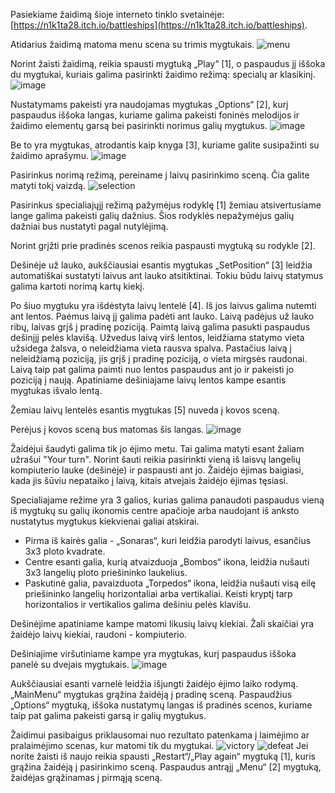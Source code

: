 Pasiekiame žaidimą šioje interneto tinklo svetainėje: [https://n1k1ta28.itch.io/battleships](https://n1k1ta28.itch.io/battleships).

Atidarius žaidimą matoma menu scena su trimis mygtukais.
![menu](https://github.com/Eimst/BattleShips/assets/160599276/465a45a4-ef16-4c0e-943f-63f4904f85cc)

Norint žaisti žaidimą, reikia spausti mygtuką „Play“ [1], o paspaudus jį iššoka du mygtukai, kuriais galima pasirinkti žaidimo režimą: specialų ar klasikinį. 
![image](https://github.com/Eimst/BattleShips/assets/160599276/1776b68d-966b-4f89-af4c-3a12aaf2227c)

Nustatymams pakeisti yra naudojamas mygtukas „Options“ [2], kurį paspaudus iššoka langas, kuriame galima pakeisti foninės melodijos ir žaidimo elementų garsą bei pasirinkti norimus galių mygtukus. 
![image](https://github.com/Eimst/BattleShips/assets/160599276/b34fd794-17fc-4a5e-85fc-0c8dc7d75637)

Be to yra mygtukas, atrodantis kaip knyga [3], kuriame galite susipažinti su žaidimo aprašymu. 
![image](https://github.com/Eimst/BattleShips/assets/160599276/36a09fbc-357b-45ed-88d8-c9329db8cb11)

Pasirinkus norimą režimą, pereiname į laivų pasirinkimo sceną. Čia galite matyti tokį vaizdą.
![selection](https://github.com/Eimst/BattleShips/assets/160599276/8a7faab1-7b2c-4e3e-b2df-29a8eb693459)

Pasirinkus specialiajųjį režimą  pažymėjus rodyklę [1] žemiau atsivertusiame lange galima pakeisti galių dažnius. Šios rodyklės nepažymėjus galių dažniai bus nustatyti pagal nutylėjimą. 

Norint grįžti prie pradinės scenos reikia paspausti mygtuką su rodykle [2].

Dešinėje už lauko, aukščiausiai esantis mygtukas „SetPosition“ [3] leidžia automatiškai sustatyti laivus ant lauko atsitiktinai. Tokiu būdu laivų statymus galima kartoti norimą kartų kiekį.

Po šiuo mygtuku yra išdėstyta laivų lentelė [4]. Iš jos laivus galima nutemti ant lentos. Paėmus laivą jį galima padėti ant lauko. Laivą padėjus už lauko ribų, laivas grįš į pradinę poziciją. Paimtą laivą galima pasukti paspaudus dešinįjį pelės klavišą. Užvedus laivą virš lentos, leidžiama statymo vieta užsidega žalsva, o neleidžiama vieta rausva spalva. Pastačius laivą į neleidžiamą poziciją, jis grįš į pradinę poziciją, o vieta mirgsės raudonai. Laivą taip pat galima paimti nuo lentos paspaudus ant jo ir pakeisti jo poziciją į naują. Apatiniame dešiniajame laivų lentos kampe esantis mygtukas išvalo lentą.

Žemiau laivų lentelės esantis mygtukas [5] nuveda į kovos sceną.

Perėjus į kovos sceną bus matomas šis langas.
![image](https://github.com/Eimst/BattleShips/assets/160599276/f3a7f55f-a12d-441c-b274-6a51bcd06108)

Žaidėjui šaudyti galima tik jo ėjimo metu. Tai galima matyti esant žaliam užrašui "Your turn". Norint šauti reikia pasirinkti vieną iš laisvų langelių kompiuterio lauke (dešinėje) ir paspausti ant jo. Žaidėjo ėjimas baigiasi, kada jis šūviu nepataiko į laivą, kitais atvejais žaidėjo ėjimas tęsiasi. 

Specialiajame režime yra 3 galios, kurias galima panaudoti paspaudus vieną iš mygtukų su galių ikonomis centre apačioje arba naudojant iš anksto nustatytus mygtukus kiekvienai galiai atskirai. 
* Pirma iš kairės galia - „Sonaras“, kuri leidžia parodyti laivus, esančius 3x3 ploto kvadrate. 
* Centre esanti galia, kurią atvaizduoja „Bombos“ ikona, leidžia nušauti 3x3 langelių ploto priešininko laukelius.  
* Paskutinė galia, pavaizduota „Torpedos“ ikona, leidžia nušauti visą eilę priešininko langelių horizontaliai arba vertikaliai. Keisti kryptį tarp horizontalios ir vertikalios galima dešiniu pelės klavišu.

Dešinėjime apatiniame kampe matomi likusių laivų kiekiai. Žali skaičiai yra žaidėjo laivų kiekiai, raudoni - kompiuterio.

Dešiniajime viršutiniame kampe yra mygtukas, kurį paspaudus iššoka panelė su dvejais mygtukais. 
![image](https://github.com/Eimst/BattleShips/assets/160599276/60e362c9-bd64-41ab-8ff9-f785c83cf53c)

Aukščiausiai esanti varnelė leidžia išjungti žaidėjo ėjimo laiko rodymą. „MainMenu“ mygtukas grąžina žaidėją į pradinę sceną. Paspaudžius „Options“ mygtuką, iššoka nustatymų langas iš pradinės scenos, kuriame taip pat galima pakeisti garsą ir galių mygtukus.

Žaidimui pasibaigus priklausomai nuo rezultato patenkama į laimėjimo ar pralaimėjimo scenas, kur matomi tik du mygtukai.
![victory](https://github.com/Eimst/BattleShips/assets/160599276/d8cc4d08-fa90-4fa5-90a9-179cb653c09d)
![defeat](https://github.com/Eimst/BattleShips/assets/160599276/fc677bdd-b42c-44f6-9206-a66e245574f2)
Jei norite žaisti iš naujo reikia spausti „Restart“/„Play again“ mygtuką [1], kuris grąžina žaidėją į pasirinkimo sceną. Paspaudus antrąjį „Menu“ [2] mygtuką, žaidėjas grąžinamas į pirmąją sceną.
 
